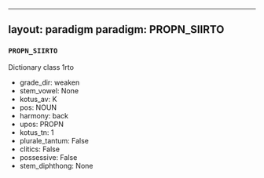 
---
layout: paradigm
paradigm: PROPN_SIIRTO
---
### ` PROPN_SIIRTO `

Dictionary class 1rto
* grade_dir: weaken
* stem_vowel: None
* kotus_av: K
* pos: NOUN
* harmony: back
* upos: PROPN
* kotus_tn: 1
* plurale_tantum: False
* clitics: False
* possessive: False
* stem_diphthong: None
